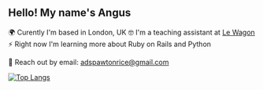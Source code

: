 ## Hello! My name's Angus

🌍 Curently I'm based in London, UK 
🤓 I'm a teaching assistant at [Le Wagon](https://github.com/lewagon)
⚡ Right now I'm learning more about Ruby on Rails and Python

📨 Reach out by email: adspawtonrice@gmail.com

[![Top Langs](https://github-readme-stats.vercel.app/api/top-langs/?username=AngusDSR&theme=tokyonight)](https://github.com/anuraghazra/github-readme-stats)
